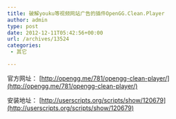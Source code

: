 ```yaml
---
title: 破解youku等视频网站广告的插件OpenGG.Clean.Player
author: admin
type: post
date: 2012-12-11T05:42:56+00:00
url: /archives/13524
categories:
 - 其它

---
```

官方网址： [http://opengg.me/781/opengg-clean-player/](http://opengg.me/781/opengg-clean-player/)

安装地址： [http://userscripts.org/scripts/show/120679](http://userscripts.org/scripts/show/120679)